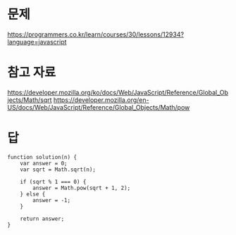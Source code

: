 # 문제
https://programmers.co.kr/learn/courses/30/lessons/12934?language=javascript

# 참고 자료
https://developer.mozilla.org/ko/docs/Web/JavaScript/Reference/Global_Objects/Math/sqrt
https://developer.mozilla.org/en-US/docs/Web/JavaScript/Reference/Global_Objects/Math/pow

# 답
    function solution(n) {
        var answer = 0;
        var sqrt = Math.sqrt(n);

        if (sqrt % 1 === 0) {
            answer = Math.pow(sqrt + 1, 2);
        } else {
            answer = -1;
        }

        return answer;
    }
